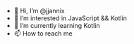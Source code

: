 - 👋 Hi, I’m @jjannix
- 👀 I’m interested in JavaScript && Kotlin
- 🌱 I’m currently learning Kotlin 
- 📫 How to reach me 

<!---
jjannix/jjannix is a ✨ special ✨ repository because its `README.md` (this file) appears on your GitHub profile.
You can click the Preview link to take a look at your changes.
--->
